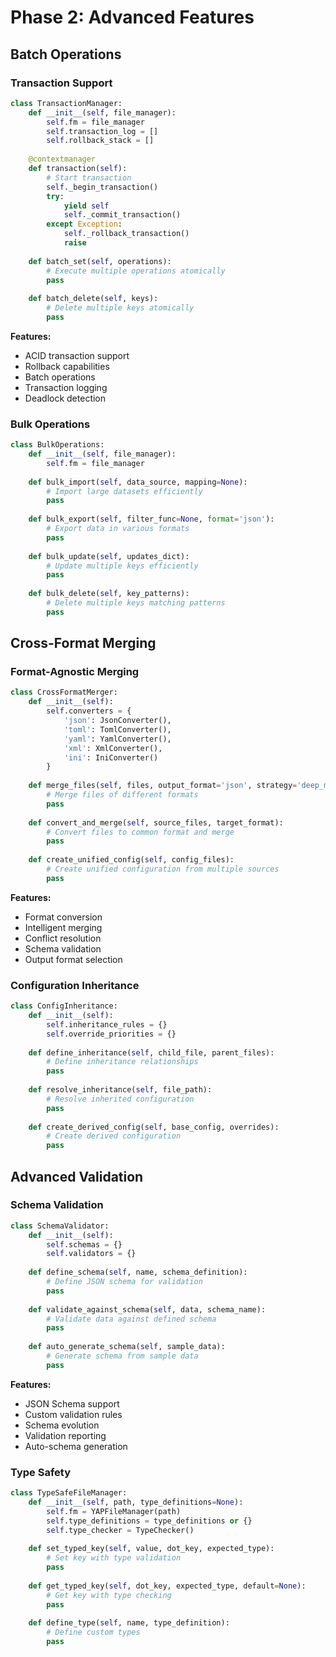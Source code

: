 # Phase 2: Advanced Features

## Batch Operations

### Transaction Support
```python
class TransactionManager:
    def __init__(self, file_manager):
        self.fm = file_manager
        self.transaction_log = []
        self.rollback_stack = []
    
    @contextmanager
    def transaction(self):
        # Start transaction
        self._begin_transaction()
        try:
            yield self
            self._commit_transaction()
        except Exception:
            self._rollback_transaction()
            raise
    
    def batch_set(self, operations):
        # Execute multiple operations atomically
        pass
    
    def batch_delete(self, keys):
        # Delete multiple keys atomically
        pass
```

**Features:**
- ACID transaction support
- Rollback capabilities
- Batch operations
- Transaction logging
- Deadlock detection

### Bulk Operations
```python
class BulkOperations:
    def __init__(self, file_manager):
        self.fm = file_manager
    
    def bulk_import(self, data_source, mapping=None):
        # Import large datasets efficiently
        pass
    
    def bulk_export(self, filter_func=None, format='json'):
        # Export data in various formats
        pass
    
    def bulk_update(self, updates_dict):
        # Update multiple keys efficiently
        pass
    
    def bulk_delete(self, key_patterns):
        # Delete multiple keys matching patterns
        pass
```

## Cross-Format Merging

### Format-Agnostic Merging
```python
class CrossFormatMerger:
    def __init__(self):
        self.converters = {
            'json': JsonConverter(),
            'toml': TomlConverter(),
            'yaml': YamlConverter(),
            'xml': XmlConverter(),
            'ini': IniConverter()
        }
    
    def merge_files(self, files, output_format='json', strategy='deep_merge'):
        # Merge files of different formats
        pass
    
    def convert_and_merge(self, source_files, target_format):
        # Convert files to common format and merge
        pass
    
    def create_unified_config(self, config_files):
        # Create unified configuration from multiple sources
        pass
```

**Features:**
- Format conversion
- Intelligent merging
- Conflict resolution
- Schema validation
- Output format selection

### Configuration Inheritance
```python
class ConfigInheritance:
    def __init__(self):
        self.inheritance_rules = {}
        self.override_priorities = {}
    
    def define_inheritance(self, child_file, parent_files):
        # Define inheritance relationships
        pass
    
    def resolve_inheritance(self, file_path):
        # Resolve inherited configuration
        pass
    
    def create_derived_config(self, base_config, overrides):
        # Create derived configuration
        pass
```

## Advanced Validation

### Schema Validation
```python
class SchemaValidator:
    def __init__(self):
        self.schemas = {}
        self.validators = {}
    
    def define_schema(self, name, schema_definition):
        # Define JSON schema for validation
        pass
    
    def validate_against_schema(self, data, schema_name):
        # Validate data against defined schema
        pass
    
    def auto_generate_schema(self, sample_data):
        # Generate schema from sample data
        pass
```

**Features:**
- JSON Schema support
- Custom validation rules
- Schema evolution
- Validation reporting
- Auto-schema generation

### Type Safety
```python
class TypeSafeFileManager:
    def __init__(self, path, type_definitions=None):
        self.fm = YAPFileManager(path)
        self.type_definitions = type_definitions or {}
        self.type_checker = TypeChecker()
    
    def set_typed_key(self, value, dot_key, expected_type):
        # Set key with type validation
        pass
    
    def get_typed_key(self, dot_key, expected_type, default=None):
        # Get key with type checking
        pass
    
    def define_type(self, name, type_definition):
        # Define custom types
        pass
```
